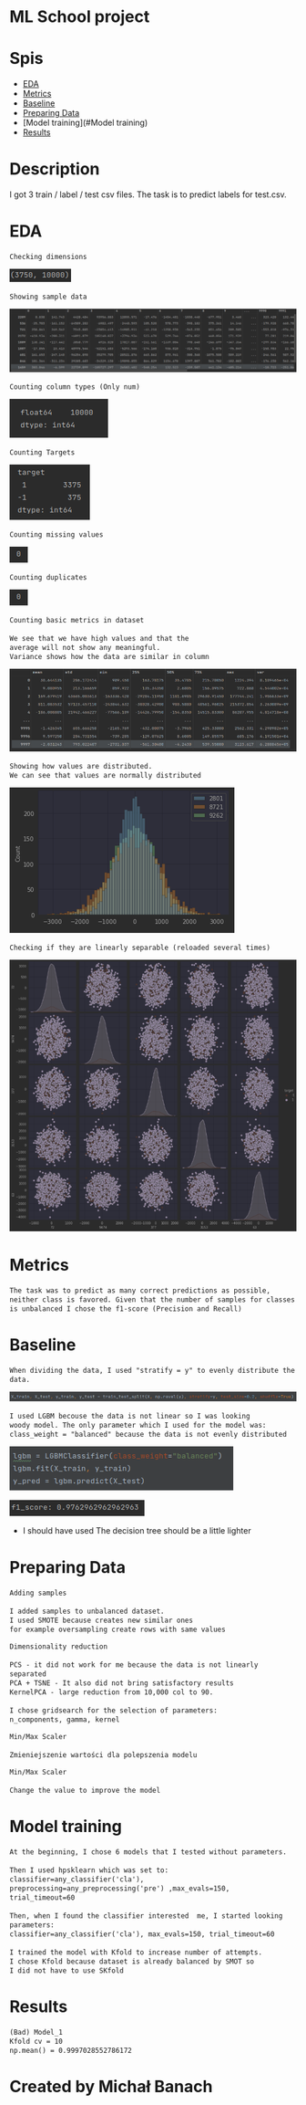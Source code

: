 ML School project
==============================

Spis
==============================
* [EDA](#EDA)
* [Metrics](#Metrics)
* [Baseline](#Baseline)
* [Preparing Data](#Preparing)
* [Model training](#Model training)
* [Results](#Results)

Description
==============================
I got 3 train / label / test csv files.
The task is to predict labels for test.csv.

EDA
==============================

```
Checking dimensions
```
![](visualizations/readme/shape_1.png)

```
Showing sample data
```
![](visualizations/readme/sample.png)

```
Counting column types (Only num)
```
![](visualizations/readme/types.png)

```
Counting Targets
```
![](visualizations/readme/labels.png)

```
Counting missing values
```
![](visualizations/readme/brak.png)

```
Counting duplicates
```
![](visualizations/readme/brak.png)

```
Counting basic metrics in dataset

We see that we have high values and that the 
average will not show any meaningful.
Variance shows how the data are similar in column
```
![](visualizations/readme/desc.png)

```
Showing how values are distributed.
We can see that values are normally distributed
```
![](visualizations/readme/plot_1.png)

```
Checking if they are linearly separable (reloaded several times)
```
![](visualizations/readme/corr.png)

Metrics
==============================
```
The task was to predict as many correct predictions as possible,
neither class is favored. Given that the number of samples for classes
is unbalanced I chose the f1-score (Precision and Recall)
```

Baseline
==============================
```
When dividing the data, I used "stratify = y" to evenly distribute the data.
```
![](visualizations/readme/testy.png)

```
I used LGBM becouse the data is not linear so I was looking
woody model. The only parameter which I used for the model was:
class_weight = "balanced" because the data is not evenly distributed
```
![](visualizations/readme/lgbm.png)

![](visualizations/readme/baseline.png)

* I should have used The decision tree should be a little lighter

Preparing Data
==============================
```
Adding samples

I added samples to unbalanced dataset.
I used SMOTE because creates new similar ones
for example oversampling create rows with same values
```
```
Dimensionality reduction

PCS - it did not work for me because the data is not linearly separated
PCA + TSNE - It also did not bring satisfactory results
KernelPCA - large reduction from 10,000 col to 90.

I chose gridsearch for the selection of parameters:
n_components, gamma, kernel
```

```
Min/Max Scaler

Zmieniejszenie wartości dla polepszenia modelu
```

```
Min/Max Scaler

Change the value to improve the model
```

Model training
==============================

```
At the beginning, I chose 6 models that I tested without parameters.

Then I used hpsklearn which was set to:
classifier=any_classifier('cla'), preprocessing=any_preprocessing('pre') ,max_evals=150, trial_timeout=60

Then, when I found the classifier interested  me, I started looking
parameters:
classifier=any_classifier('cla'), max_evals=150, trial_timeout=60

I trained the model with Kfold to increase number of attempts.
I chose Kfold because dataset is already balanced by SMOT so 
I did not have to use SKfold
```

Results
==============================
```
(Bad) Model_1
Kfold cv = 10
np.mean() = 0.9997028552786172
```

Created by Michał Banach
==============================


